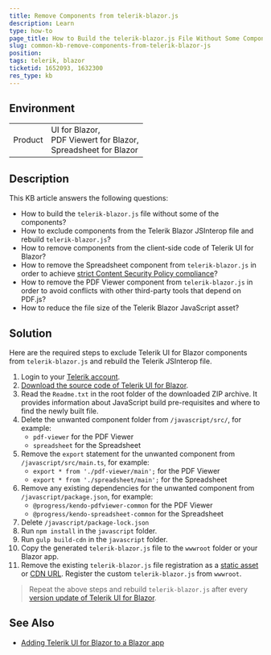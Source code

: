 ```yaml
---
title: Remove Components from telerik-blazor.js
description: Learn 
type: how-to
page_title: How to Build the telerik-blazor.js File Without Some Components
slug: common-kb-remove-components-from-telerik-blazor-js
position: 
tags: telerik, blazor
ticketid: 1652093, 1632300
res_type: kb
---
```


## Environment

<table>
    <tbody>
        <tr>
            <td>Product</td>
            <td>
                UI for Blazor, <br />
                PDF Viewert for Blazor, <br />
                Spreadsheet for Blazor
            </td>
        </tr>
    </tbody>
</table>


## Description

This KB article answers the following questions:

* How to build the `telerik-blazor.js` file without some of the components?
* How to exclude components from the Telerik Blazor JSInterop file and rebuild `telerik-blazor.js`?
* How to remove components from the client-side code of Telerik UI for Blazor?
* How to remove the Spreadsheet component from `telerik-blazor.js` in order to achieve [strict Content Security Policy compliance](slug:troubleshooting-csp)?
* How to remove the PDF Viewer component from `telerik-blazor.js` in order to avoid conflicts with other third-party tools that depend on PDF.js?
* How to reduce the file size of the Telerik Blazor JavaScript asset?


## Solution

Here are the required steps to exclude Telerik UI for Blazor components from `telerik-blazor.js` and rebuild the Telerik JSInterop file.

1. Login to your [Telerik account](https://www.telerik.com/account/).
1. [Download the source code of Telerik UI for Blazor](https://www.telerik.com/account/downloads/product-download?product=BLAZOR).
1. Read the `Readme.txt` in the root folder of the downloaded ZIP archive. It provides information about JavaScript build pre-requisites and where to find the newly built file.
1. Delete the unwanted component folder from `/javascript/src/`, for example:
    * `pdf-viewer` for the PDF Viewer
    * `spreadsheet` for the Spreadsheet
1. Remove the `export` statement for the unwanted component from `/javascript/src/main.ts`, for example:
    * `export * from './pdf-viewer/main';` for the PDF Viewer
    * `export * from './spreadsheet/main';` for the Spreadsheet
1. Remove any existing dependencies for the unwanted component from `/javascript/package.json`, for example:
    * `@progress/kendo-pdfviewer-common` for the PDF Viewer
    * `@progress/kendo-spreadsheet-common` for the Spreadsheet
1. Delete `/javascript/package-lock.json`
1. Run `npm install` in the `javascript` folder.
1. Run `gulp build-cdn` in the `javascript` folder.
1. Copy the generated `telerik-blazor.js` file to the `wwwroot` folder or your Blazor app.
1. Remove the existing `telerik-blazor.js` file registration as a [static asset](slug:getting-started/what-you-need#javascript-file) or [CDN URL](slug:common-features-cdn#javascript-urls). Register the custom `telerik-blazor.js` from `wwwroot`.

> Repeat the above steps and rebuild `telerik-blazor.js` after every [version update of Telerik UI for Blazor](slug:upgrade-tutorial).

## See Also

* [Adding Telerik UI for Blazor to a Blazor app](slug:getting-started/what-you-need)
